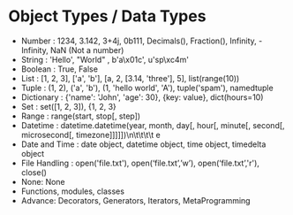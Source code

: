 # Object Types / Data Types

- Number : 1234, 3.142, 3+4j, 0b111, Decimals(), Fraction(), Infinity, -Infinity, NaN (Not a number)
- String : 'Hello', "World" , b'a\x01c', u'sp\xc4m'
- Boolean : True, False
- List : [1, 2, 3], ['a', 'b'], [a, 2, [3.14, 'three'], 5], list(range(10))
- Tuple : (1, 2), ('a', 'b'), (1, 'hello world', 'A'), tuple('spam'), namedtuple
- Dictionary : {'name': 'John', 'age': 30}, {key: value}, dict(hours=10)
- Set : set([1, 2, 3]), {1, 2, 3} 
- Range : range(start, stop[, step])
- Datetime : datetime.datetime(year, month, day[, hour[, minute[, second[, microsecond[, timezone]]]]])\n\t\t\t\t   e
- Date and Time : date object, datetime object, time object, timedelta object
- File Handling : open('file.txt'), open(‘file.txt’,’w’), open(‘file.txt’,'r'), close()
- None: None
- Functions, modules, classes
- Advance: Decorators, Generators, Iterators, MetaProgramming






